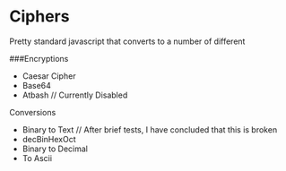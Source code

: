 # Ciphers

Pretty standard javascript that converts to a number of different 

###Encryptions
* Caesar Cipher
* Base64 
* Atbash // Currently Disabled



Conversions
* Binary to Text // After brief tests, I have concluded that this is broken
* decBinHexOct
* Binary to Decimal
* To Ascii



